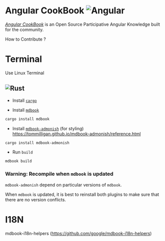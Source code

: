 Angular CookBook
![Angular](https://img.shields.io/badge/angular-%23DD0031.svg?style=for-the-badge&logo=angular&logoColor=white)
=============

[_Angular CookBook_]() is an Open Source Participative Angular Knowledge built for the community.


How to Contribute ? 

# Terminal 
Use Linux Terminal

![Rust](https://img.shields.io/badge/rust-%23000000.svg?style=for-the-badge&logo=rust&logoColor=white)
------------------------
* Install [`cargo`](https://doc.rust-lang.org/cargo/getting-started/installation.html)


* Install [`mdbook`](https://github.com/rust-lang/mdBook)

```sh
cargo install mdbook
```


* Install [`mdbook-admonish`](https://crates.io/crates/mdbook-admonish) (for styling)
https://tommilligan.github.io/mdbook-admonish/reference.html

```sh
cargo install mdbook-admonish
```

* Run `build`

```sh
mdbook build
```

### Warning: Recompile when `mdbook` is updated

`mdbook-admonish` depend on particular versions of `mdbook`.

When `mdbook` is updated, it is best to reinstall both plugins to make sure that there are no
version conflicts.


# I18N 
mdbook-i18n-helpers (https://github.com/google/mdbook-i18n-helpers)


 
